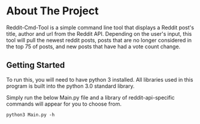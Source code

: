 # About The Project
Reddit-Cmd-Tool is a simple command line tool that displays a Reddit post's title, author and url from the Reddit API. Depending on the user's input, this tool will pull the newest reddit posts, posts that are no longer considered in the top 75 of posts, and new posts that have had a vote count change.

## Getting Started
To run this, you will need to have python 3 installed. All libraries used in this program is built into the python 3.0 standard library. 

Simply run the below Main.py file and a library of reddit-api-specific commands will appear for you to choose from.
```
python3 Main.py -h
```